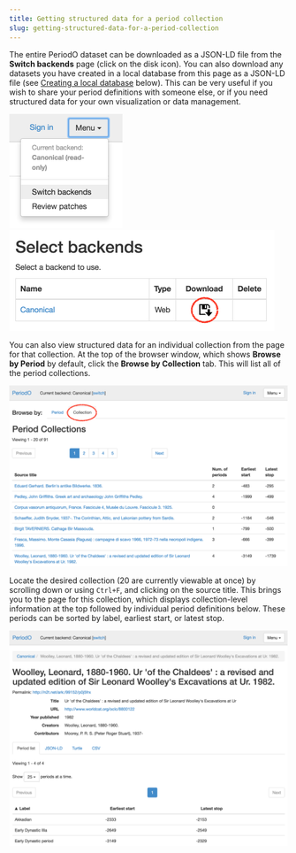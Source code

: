 ```yaml
---
title: Getting structured data for a period collection
slug: getting-structured-data-for-a-period-collection
---
```


The entire PeriodO dataset can be downloaded as a JSON-LD file from the **Switch backends** page (click on the disk icon). You can also download any datasets you have created in a local database from this page as a JSON-LD file (see [Creating a local database](#creating-a-local-database) below). This can be very useful if you wish to share your period definitions with someone else, or if you need structured data for your own visualization or data management. 

<img class="screenshot left" alt="Switching backends via the menu." src="/images/switching-backends.png" width="205">

<img class="screenshot" alt="Saving a dataset to a file." src="/images/saving-a-dataset.png" width="480">

You can also view structured data for an individual collection from the page for that collection. At the top of the browser window, which shows **Browse by Period** by default, click the **Browse by Collection** tab. This will list all of the period collections.

<img class="screenshot" alt="Browsing period collections." src="/images/browsing-collections.png" width="768">

Locate the desired collection (20 are currently viewable at once) by scrolling down or using `Ctrl+F`, and clicking on the source title. This brings you to the page for this collection, which displays collection-level information at the top followed by individual period definitions below. These periods can be sorted by label, earliest start, or latest stop.

<img class="screenshot" alt="Looking at a single period collection." src="/images/period-collection.png" width="768">


